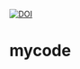 [![DOI](https://sandbox.zenodo.org/badge/724222471.svg)](https://sandbox.zenodo.org/doi/10.5072/zenodo.3224)

# mycode
